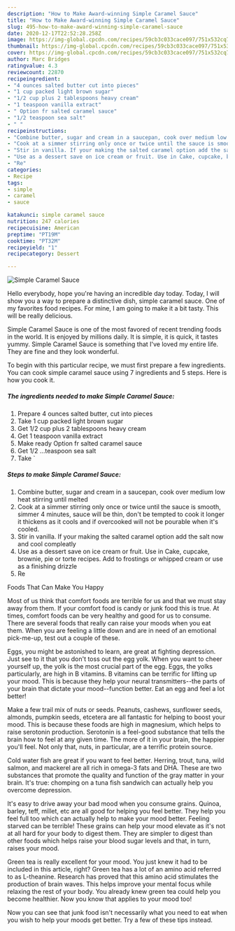 ```yaml
---
description: "How to Make Award-winning Simple Caramel Sauce"
title: "How to Make Award-winning Simple Caramel Sauce"
slug: 495-how-to-make-award-winning-simple-caramel-sauce
date: 2020-12-17T22:52:28.258Z
image: https://img-global.cpcdn.com/recipes/59cb3c033cace097/751x532cq70/simple-caramel-sauce-recipe-main-photo.jpg
thumbnail: https://img-global.cpcdn.com/recipes/59cb3c033cace097/751x532cq70/simple-caramel-sauce-recipe-main-photo.jpg
cover: https://img-global.cpcdn.com/recipes/59cb3c033cace097/751x532cq70/simple-caramel-sauce-recipe-main-photo.jpg
author: Marc Bridges
ratingvalue: 4.3
reviewcount: 22870
recipeingredient:
- "4 ounces salted butter cut into pieces"
- "1 cup packed light brown sugar"
- "1/2 cup plus 2 tablespoons heavy cream"
- "1 teaspoon vanilla extract"
- " Option fr salted caramel sauce"
- "1/2 teaspoon sea salt"
- " "
recipeinstructions:
- "Combine butter, sugar and cream in a saucepan, cook over medium low heat stirring until melted"
- "Cook at a simmer stirring only once or twice until the sauce is smooth, simmer 4 minutes, sauce will be thin, don&#39;t be tempted to cook it longer it thickens as it cools and if overcooked will not be pourable when it&#39;s cooled."
- "Stir in vanilla. If your making the salted caramel option add the salt now and cool compleatly"
- "Use as a dessert save on ice cream or fruit. Use in Cake, cupcake, brownie, pie or torte recipes. Add to frostings or whipped cream or use as a finishing drizzle"
- "Re"
categories:
- Recipe
tags:
- simple
- caramel
- sauce

katakunci: simple caramel sauce 
nutrition: 247 calories
recipecuisine: American
preptime: "PT19M"
cooktime: "PT32M"
recipeyield: "1"
recipecategory: Dessert

---
```



![Simple Caramel Sauce](https://img-global.cpcdn.com/recipes/59cb3c033cace097/751x532cq70/simple-caramel-sauce-recipe-main-photo.jpg)

Hello everybody, hope you're having an incredible day today. Today, I will show you a way to prepare a distinctive dish, simple caramel sauce. One of my favorites food recipes. For mine, I am going to make it a bit tasty. This will be really delicious.

Simple Caramel Sauce is one of the most favored of recent trending foods in the world. It is enjoyed by millions daily. It is simple, it is quick, it tastes yummy. Simple Caramel Sauce is something that I've loved my entire life. They are fine and they look wonderful.




To begin with this particular recipe, we must first prepare a few ingredients. You can cook simple caramel sauce using 7 ingredients and 5 steps. Here is how you cook it.

<!--inarticleads1-->

##### The ingredients needed to make Simple Caramel Sauce:

1. Prepare 4 ounces salted butter, cut into pieces
1. Take 1 cup packed light brown sugar
1. Get 1/2 cup plus 2 tablespoons heavy cream
1. Get 1 teaspoon vanilla extract
1. Make ready  Option fr salted caramel sauce
1. Get 1/2 …teaspoon sea salt
1. Take  `




<!--inarticleads2-->

##### Steps to make Simple Caramel Sauce:

1. Combine butter, sugar and cream in a saucepan, cook over medium low heat stirring until melted
1. Cook at a simmer stirring only once or twice until the sauce is smooth, simmer 4 minutes, sauce will be thin, don&#39;t be tempted to cook it longer it thickens as it cools and if overcooked will not be pourable when it&#39;s cooled.
1. Stir in vanilla. If your making the salted caramel option add the salt now and cool compleatly
1. Use as a dessert save on ice cream or fruit. Use in Cake, cupcake, brownie, pie or torte recipes. Add to frostings or whipped cream or use as a finishing drizzle
1. Re




Foods That Can Make You Happy


Most of us think that comfort foods are terrible for us and that we must stay away from them. If your comfort food is candy or junk food this is true. At times, comfort foods can be very healthy and good for us to consume. There are several foods that really can raise your moods when you eat them. When you are feeling a little down and are in need of an emotional pick-me-up, test out a couple of these.

Eggs, you might be astonished to learn, are great at fighting depression. Just see to it that you don't toss out the egg yolk. When you want to cheer yourself up, the yolk is the most crucial part of the egg. Eggs, the yolks particularly, are high in B vitamins. B vitamins can be terrific for lifting up your mood. This is because they help your neural transmitters--the parts of your brain that dictate your mood--function better. Eat an egg and feel a lot better!

Make a few trail mix of nuts or seeds. Peanuts, cashews, sunflower seeds, almonds, pumpkin seeds, etcetera are all fantastic for helping to boost your mood. This is because these foods are high in magnesium, which helps to raise serotonin production. Serotonin is a feel-good substance that tells the brain how to feel at any given time. The more of it in your brain, the happier you'll feel. Not only that, nuts, in particular, are a terrific protein source.

Cold water fish are great if you want to feel better. Herring, trout, tuna, wild salmon, and mackerel are all rich in omega-3 fats and DHA. These are two substances that promote the quality and function of the gray matter in your brain. It's true: chomping on a tuna fish sandwich can actually help you overcome depression. 

It's easy to drive away your bad mood when you consume grains. Quinoa, barley, teff, millet, etc are all good for helping you feel better. They help you feel full too which can actually help to make your mood better. Feeling starved can be terrible! These grains can help your mood elevate as it's not at all hard for your body to digest them. They are simpler to digest than other foods which helps raise your blood sugar levels and that, in turn, raises your mood.

Green tea is really excellent for your mood. You just knew it had to be included in this article, right? Green tea has a lot of an amino acid referred to as L-theanine. Research has proved that this amino acid stimulates the production of brain waves. This helps improve your mental focus while relaxing the rest of your body. You already knew green tea could help you become healthier. Now you know that applies to your mood too!

Now you can see that junk food isn't necessarily what you need to eat when you wish to help your moods get better. Try  a few  of  these  tips  instead.


